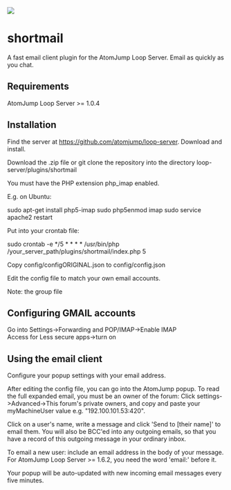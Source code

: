 <img src="https://atomjump.com/images/logo80.png">

# shortmail
A fast email client plugin for the AtomJump Loop Server. Email as quickly as you chat.

 
## Requirements

AtomJump Loop Server >= 1.0.4


## Installation

Find the server at https://github.com/atomjump/loop-server. Download and install.

Download the .zip file or git clone the repository into the directory loop-server/plugins/shortmail

You must have the PHP extension php_imap enabled.

E.g. on Ubuntu:

sudo apt-get install php5-imap
sudo php5enmod imap
sudo service apache2 restart


Put into your crontab file:

sudo crontab -e
*/5 * * * *	/usr/bin/php /your_server_path/plugins/shortmail/index.php 5  



Copy config/configORIGINAL.json to config/config.json

Edit the config file to match your own email accounts.

Note: the group file


## Configuring GMAIL accounts

Go into Settings->Forwarding and POP/IMAP->Enable IMAP  
Access for Less secure apps->turn on

## Using the email client

Configure your popup settings with your email address.

After editing the config file, you can go into the AtomJump popup.  To read the full expanded email, you must be an owner of the forum: Click settings->Advanced->This forum's private owners, and copy and paste your myMachineUser value e.g. "192.100.101.53:420".

Click on a user's name, write a message and click 'Send to [their name]'  to email them. You will also be BCC'ed into any outgoing emails, so that you have a record of this outgoing message in your ordinary inbox.

To email a new user: include an email address in the body of your message. For AtomJump Loop Server >= 1.6.2, you need the word 'email:' before it. 

Your popup will be auto-updated with new incoming email messages every five minutes.

